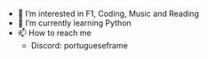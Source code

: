 - 👀 I’m interested in F1, Coding, Music and Reading
- 🌱 I’m currently learning Python
- 📫 How to reach me 
  - Discord: portugueseframe

<!---
PortugueseFrame/PortugueseFrame is a ✨ special ✨ repository because its `README.md` (this file) appears on your GitHub profile.
You can click the Preview link to take a look at your changes.
--->
